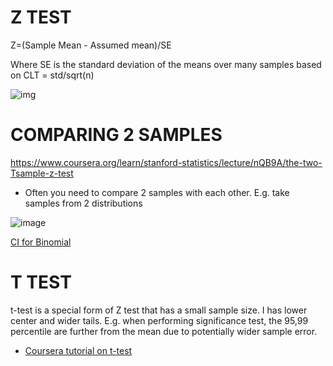 # Z TEST

Z=(Sample Mean - Assumed mean)/SE

Where SE is the standard deviation of the means over many samples based on CLT = std/sqrt(n)


![img](https://www.six-sigma-material.com/images/xMeanComparisonTable.jpg.pagespeed.ic.ANRLAM5qed.jpg)


# COMPARING 2 SAMPLES 

https://www.coursera.org/learn/stanford-statistics/lecture/nQB9A/the-two-Tsample-z-test

+ Often you need to compare 2 samples with each other. E.g. take samples from 2 distributions

![image](https://user-images.githubusercontent.com/21141607/171132178-d7912a9f-e8bf-4a44-aeec-558c281fdabf.png)

[CI for Binomial](https://sigmazone.com/binomial-confidence-intervals/)

# T TEST 

 t-test is a special form of Z test that has a small sample size. I has lower center and wider tails. E.g. when performing significance test, the 95,99 percentile are further from the mean due to potentially wider sample error. 
 
 + [Coursera tutorial on t-test](https://www.coursera.org/learn/stanford-statistics/lecture/jYVrt/the-t-test)
